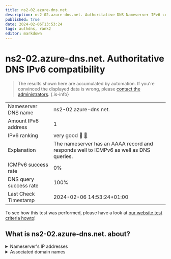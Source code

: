 ```yaml
---
title: ns2-02.azure-dns.net.
description: ns2-02.azure-dns.net. Authoritative DNS Nameserver IPv6 compatibility
published: true
date: 2024-02-06T13:53:24
tags: authdns, rank2
editor: markdown
---
```


# ns2-02.azure-dns.net. Authoritative DNS IPv6 compatibility

> The results shown here are accumulated by automation. If you're convinced the displayed data is wrong, please [contact the administrators](/howto/chat). 
{.is-info}




|   |   |
| - | - |
| Nameserver DNS name | ns2-02.azure-dns.net.
| Amount IPv6 address | 1
| IPv6 ranking | very good :2nd_place_medal: [🔗](/howto/ranking) |
| Explanation | The nameserver has an AAAA record and responds well to ICMPv6 as well as DNS queries. |
| ICMPv6 success rate | 0%|
| DNS query success rate | 100% |
| Last Check Timestamp | 2024-02-06 14:53:24+01:00 |

To see how this test was performed, please have a look at [our website test criteria howto](/howto/testcriteria/authdns)!


## What is ns2-02.azure-dns.net. about?




<details>
<summary>Nameserver's IP addresses</summary>

2620:1ec:8ec:700::2

</details>



<details>
<summary>Associated domain names</summary>

chat.openai.com

openai.com

</details>
